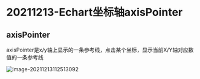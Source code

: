 # 20211213-Echart坐标轴axisPointer

## axisPointer

axisPointer是x/y轴上显示的一条参考线，点击某个坐标，显示当前X/Y轴对应数值的一条参考线

![image-20211213112513092](https://s2.loli.net/2021/12/13/UiZVtuqflCBOmJT.png)